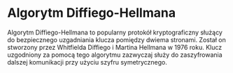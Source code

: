 # Algorytm Diffiego-Hellmana

Algorytm Diffiego-Hellmana to popularny protokół kryptograficzny służący do bezpiecznego uzgadniania klucza pomiędzy dwiema stronami. Został on stworzony przez Whitfielda Diffiego i Martina Hellmana w 1976 roku. Klucz uzgodniony za pomocą tego algorytmu zazwyczaj służy do zaszyfrowania dalszej komunikacji przy użyciu szyfru symetrycznego.

## 
